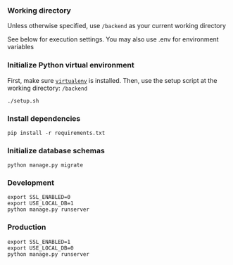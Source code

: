 ### Working directory

Unless otherwise specified, use `/backend` as your current working directory

See below for execution settings. You may also use .env for environment variables

### Initialize Python virtual environment

First, make sure [`virtualenv`](https://virtualenv.pypa.io/en/latest/) is installed. Then, use the setup script at the working directory: `/backend`

```
./setup.sh
```

### Install dependencies

```
pip install -r requirements.txt
```

### Initialize database schemas

```
python manage.py migrate 
```


### Development

```
export SSL_ENABLED=0
export USE_LOCAL_DB=1
python manage.py runserver
```


### Production

```
export SSL_ENABLED=1
export USE_LOCAL_DB=0
python manage.py runserver
```